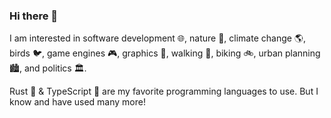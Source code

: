 ### Hi there 👋

I am interested in software development :globe_with_meridians:, nature :deciduous_tree:, climate change :earth_americas:, birds :bird:, game engines :video_game:, graphics :art:, walking :walking:, biking :bike:, urban planning :cityscape:, and politics :classical_building:.

Rust :crab: & TypeScript :blue_book: are my favorite programming languages to use. But I know and have used many more!
